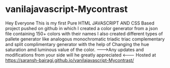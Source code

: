 # vanilajavascript-Mycontrast
Hey Everyone This is my first Pure HTML JAVASCRIPT AND CSS Based project pushed on github in which I created a color generator from a json file containing 150+ colors with their names I also created different types of pallete generator like analogous monochromatic triadic triac complementary and split complimentary generator with the help of Changing the hue saturation amd luminous value of the color.
--->Any updates and modifications from your side will he greatly appreciated <---
Hosted at https://saransh-bairagi.github.io/vanilajavascript-Mycontrast/
